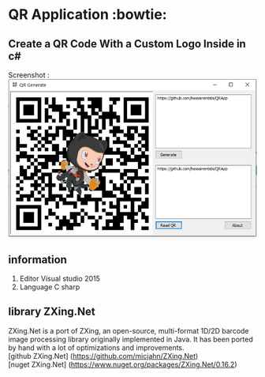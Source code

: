 
# QR Application :bowtie:
**Create a QR Code With a Custom Logo Inside in c#**
---
Screenshot : <br>
![Screenshot](screenshots.PNG)
<br>

## information 
1. Editor Visual studio 2015
1. Language C sharp 

**library ZXing.Net**
--- 
ZXing.Net is a port of ZXing, an open-source, multi-format 1D/2D barcode image processing library originally implemented in Java.
It has been ported by hand with a lot of optimizations and improvements.
<br>
[github ZXing.Net] (https://github.com/micjahn/ZXing.Net)
<br>
[nuget ZXing.Net] (https://www.nuget.org/packages/ZXing.Net/0.16.2)
